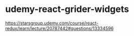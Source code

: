 # udemy-react-grider-widgets
https://starsgroup.udemy.com/course/react-redux/learn/lecture/20787442#questions/13334596
